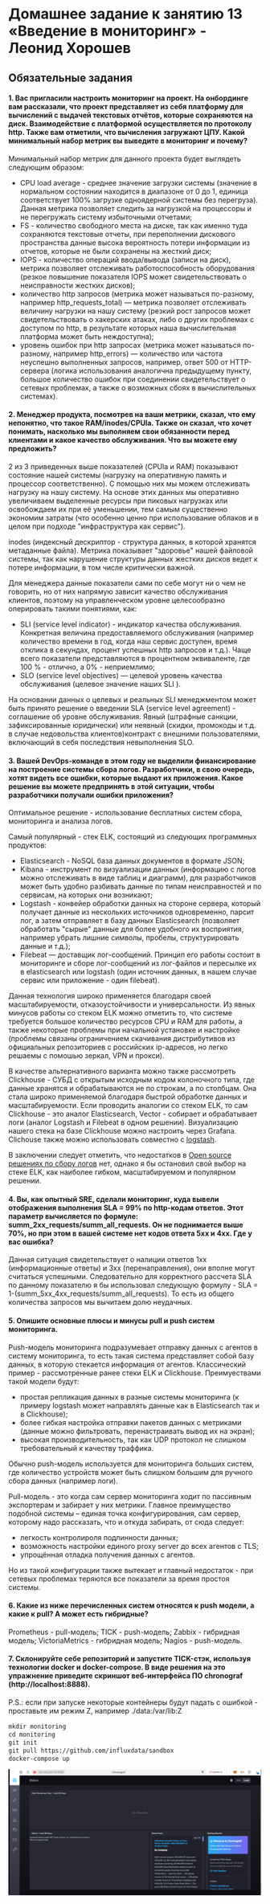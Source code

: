 # Домашнее задание к занятию 13 «Введение в мониторинг» - Леонид Хорошев

## Обязательные задания

#### 1. Вас пригласили настроить мониторинг на проект. На онбординге вам рассказали, что проект представляет из себя платформу для вычислений с выдачей текстовых отчётов, которые сохраняются на диск. Взаимодействие с платформой осуществляется по протоколу http. Также вам отметили, что вычисления загружают ЦПУ. Какой минимальный набор метрик вы выведите в мониторинг и почему?

Минимальный набор метрик для данного проекта будет выглядеть следующим образом:
- CPU load average - среднее значение загрузки системы (значение в нормальном состоянии находится в диапазоне от 0 до 1, единица соответствует 100% загрузке одноядерной системы без перегруза). Данная метрика позволяет следить за нагрузкой на процессоры и не перегружать систему избыточными отчетами;
- FS - количество свободного места на диске, так как именно туда сохраняются текстовые отчеты, при переполнении дискового пространства данные высока вероятность потери информации из отчетов, которые не были сохранены на жесткий диск;
- IOPS - количество операций ввода/вывода (записи на диск), метрика позволяет отслеживать работоспособность оборудования (резкое повышение показателя IOPS может свидетельствовать о неисправности жестких дисков);
- количество http запросов (метрика может называться по-разному, например http_requests_total)  — метрика позволяет отслеживать величину нагрузки на нашу систему (резкий рост запросов может свидетельствовать о хакерских атаках, либо о других проблемах с доступом по http, в результате которых наша вычислительная платформа может быть неждоступна);
- уровень ошибок при http запросах (метрика может называться по-разному, например http_errors) — количество или частота неуспешно выполненных запросов, например, ответ 500 от HTTP-сервера (логика использования аналогична предыдущему пункту, большое количество ошибок при соединении свидетельствует о сетевых проблемах, а также о возможных сбоях в вычислительных системах).


#### 2. Менеджер продукта, посмотрев на ваши метрики, сказал, что ему непонятно, что такое RAM/inodes/CPUla. Также он сказал, что хочет понимать, насколько мы выполняем свои обязанности перед клиентами и какое качество обслуживания. Что вы можете ему предложить?

2 из 3 приведенных выше показателей  (CPUla и RAM) показывают состояние нашей системы (нагрузку на оперативную память и процессор соответственно). С помощью них мы можем отслеживать нагрузку на нашу систему. На основе этих данных мы оперативно увеличиваем выделенные ресурсы при пиковых нагрузках или освобождаем их при её уменьшении, тем самым существенно экономим затраты (что особенно ценно при использование облаков и в целом при подходе "инфраструктура как сервис").

inodes (индексный дескриптор -  структура данных, в которой хранятся метаданные файла). Метрика показывает "здоровье" нашей файловой системы, так как нарушение структуры данных жестких дисков ведет к потере информации, в том числе критически важной.

Для менеджера данные показатели сами по себе могут ни о чем не говорить, но от них напрямую зависит качество обслуживания клиентов, поэтому на управленческом уровне целесообразно оперировать такими понятиями, как:
- SLI (service level indicator) - индикатор качества обслуживания. Конкретная величина предоставляемого обслуживания (например количество времени в год, когда наш сервис доступен, время отклика в секундах, процент успешных http запросов и т.д.). Чаще всего показатели представляются в процентном эквиваленте, где 100 % - отлично, а 0% - неприемлимо;
- SLO (service level objectives) — целевой уровень качества обслуживания (целевое значение наших SLI ).

На основании данных о целевых и реальных SLI менеджментом может быть принято решение о введении SLA (service level agreement) - соглашение об уровне обслуживания. Явный (штрафные санкции, зафиксированные юридически) или неявный (скидки, промокоды и т.д. в случае недовольства клиентов)контракт с внешними пользователями, включающий в себя последствия невыполнения SLO. 

#### 3. Вашей DevOps-команде в этом году не выделили финансирование на построение системы сбора логов. Разработчики, в свою очередь, хотят видеть все ошибки, которые выдают их приложения. Какое решение вы можете предпринять в этой ситуации, чтобы разработчики получали ошибки приложения?

Оптимальное решение - использование бесплатных систем сбора, мониторинга и анализа логов.

Самый популярный - стек ELK, состоящий из следующих программных продуктов:
- Elasticsearch - NoSQL база данных документов в формате JSON;
- Kibana - инструмент по визуализации данных (информацию с логов можно отслеживать в виде таблиц и диаграмм), для разработчиков может быть удобно разбивать данные по типам неисправностей и по сервисам, на которых они возникают;
- Logstash - конвейер обработки данных на стороне сервера, который получает данные из нескольких источников одновременно, парсит лог, а затем отправляет в базу данных Elasticsearch (позволяет обработать "сырые" данные для более удобного их восприятия, например убрать лишние символы, пробелы, структурировать данные и т.д.);
- Filebeat — доставщик лог-сообщений. Принцип его работы состоит в мониторинге и сборе лог-сообщений из лог-файлов и пересылке их в elasticsearch или logstash (один источник данных, в нашем случае сервис или приложение - один filebeat).

Данная технология широко применяется благодаря своей масштабируемости, отказоустойчивости и универсальности. Из явных минусов работы со стеком ELK можно отметить то, что системе требуется большое количество ресурсов CPU и RAM для работы, а также некоторые проблемы при начальной установке и настройке (проблемы cвязаны ограничением скачивания дистрибутивов из официальных репозиториев с российских ip-адресов, но легко решаемы с помошью зеркал, VPN и прокси).

В качестве альтернативного варианта можно также рассмотреть Clickhouse - СУБД с открытым исходным кодом колоночного типа, где данные хранятся и обрабатываются не по строкам, а по столбцам. Она стала широко применяемой благодаря быстрой обработке данных и масштабируемости. Если проводить аналогии со стеком ELK, то сам Clickhouse - это аналог Elasticsearch, Vector - собирает и обрабатывает логи (аналог Logstash и Filebeat в одном решении). Визуализацию нашего стека на базе Clickhouse можно настроить через Grafana. Clichouse также можно использовать совместно с [logstash](https://habr.com/ru/companies/crosstech/articles/546140/).

В заключении следует отметить, что недостатков в [Open source решениях по сбору логов](https://logit.io/blog/post/open-source-logging-tools/) нет, однако я бы остановил свой выбор на стеке ELK, как наиболее гибком, масштабируемом и популярном решении.



#### 4. Вы, как опытный SRE, сделали мониторинг, куда вывели отображения выполнения SLA = 99% по http-кодам ответов. Этот параметр вычисляется по формуле: summ_2xx_requests/summ_all_requests. Он не поднимается выше 70%, но при этом в вашей системе нет кодов ответа 5xx и 4xx. Где у вас ошибка?

Данная ситуация свидетельствует о налиции ответов 1xx (информационные ответы) и 3xx (перенаправления), они вполне могут считаться успешными. Следовательно для корректного рассчета SLA по данному показателю я бы использовал следующую формулу - SLA = 1-(summ_5xx_4хх_requests/summ_all_requests). То есть из общего количества запросов мы вычитаем долю неудачных.

#### 5. Опишите основные плюсы и минусы pull и push систем мониторинга.

Push-модель мониторинга подразумевает отправку данных с агентов в систему мониторинга, то есть такая система представляет собой базу данных, в которую стекается информация от агентов. Классический пример - рассмотренные ранее стеки ELK и Clickhouse. Преимуествами такой модели будут:
- простая репликация данных в разные системы мониторинга (к примеру logstash может направлять данные как в Elasticsearch так и в Clickhouse);
- более гибкая настройка отправки пакетов данных с метриками (данные можно фильтровать, перенастраивать вывод их на экран);
- высокая производительность, так как UDP протокол не слишком требовательный к качеству траффика.
  
Обычно push-модель используется для мониторинга больших систем, где количество устройств может быть слишком большим для ручного сбора данных (например логи).

Pull-модель - это когда сам сервер мониторинга ходит по пассивным экспортерам и забирает у них метрики. Главное преимущество подобной системы – единая точка конфигурирования, сам сервер, которому надо рассказать, что и откуда забирать, от сюда следует:
- легкость контролироля подлинности данных;
- возможность настройки единого proxy server до всех агентов с TLS;
- упрощённая отладка получения данных с агентов.
  
Но из такой конфигурации также вытекает и главный недостаток - при сетевых проблемах теряются все показатели за время простоя системы. 

#### 6. Какие из ниже перечисленных систем относятся к push модели, а какие к pull? А может есть гибридные?

Prometheus - pull-модель;
TICK - push-модель;
Zabbix -  гибридная модель;
VictoriaMetrics -  гибридная модель;
Nagios - push-модель.

#### 7. Склонируйте себе репозиторий и запустите TICK-стэк, используя технологии docker и docker-compose. В виде решения на это упражнение приведите скриншот веб-интерфейса ПО chronograf (http://localhost:8888).
P.S.: если при запуске некоторые контейнеры будут падать с ошибкой - проставьте им режим Z, например ./data:/var/lib:Z

```
mkdir monitoring
cd monitoring
git init
git pull https://github.com/influxdata/sandbox
docker-compose up
```

![Alt_text](https://github.com/LeonidKhoroshev/mnt-homeworks/blob/MNT-video/10-monitoring-01-base/screenshots/mon1.png)


